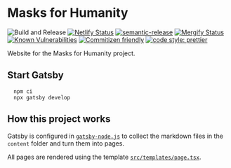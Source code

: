 # Masks for Humanity

![Build and Release](https://github.com/distributeaid/masks-for-humanity/workflows/Build%20and%20Release/badge.svg)
[![Netlify Status](https://api.netlify.com/api/v1/badges/d1f5dcf2-39b9-42f6-aa4b-79ba4e40f781/deploy-status)](https://app.netlify.com/sites/masks-for-humanity/deploys)
[![semantic-release](https://img.shields.io/badge/%20%20%F0%9F%93%A6%F0%9F%9A%80-semantic--release-e10079.svg)](https://github.com/semantic-release/semantic-release)
[![Mergify Status](https://img.shields.io/endpoint.svg?url=https://dashboard.mergify.io/badges/distributeaid/masks-for-humanity&style=flat)](https://mergify.io)
[![Known Vulnerabilities](https://snyk.io/test/github/distributeaid/masks-for-humanity/badge.svg)](https://snyk.io/test/github/distributeaid/masks-for-humanity)
[![Commitizen friendly](https://img.shields.io/badge/commitizen-friendly-brightgreen.svg)](http://commitizen.github.io/cz-cli/)
[![code style: prettier](https://img.shields.io/badge/code_style-prettier-ff69b4.svg?style=flat-square)](https://github.com/prettier/prettier)

Website for the Masks for Humanity project.

## Start Gatsby

      npm ci
      npx gatsby develop

## How this project works

Gatsby is configured in [`gatsby-node.js`](./gatsby-node.js) to collect the
markdown files in the `content` folder and turn them into pages.

All pages are rendered using the template
[`src/templates/page.tsx`](./src/templates/pages.tsx).

